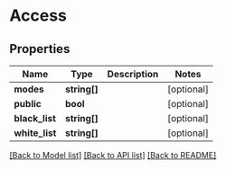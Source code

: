 # Access

## Properties
Name | Type | Description | Notes
------------ | ------------- | ------------- | -------------
**modes** | **string[]** |  | [optional] 
**public** | **bool** |  | [optional] 
**black_list** | **string[]** |  | [optional] 
**white_list** | **string[]** |  | [optional] 

[[Back to Model list]](../README.md#documentation-for-models) [[Back to API list]](../README.md#documentation-for-api-endpoints) [[Back to README]](../README.md)



